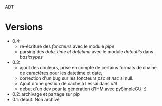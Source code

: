 ADT

# Versions
* 0.4:
	* ré-écriture des *foncteurs* avec le module *pipe*
	* parsing des *date, time et datetime* avec le module *dateutils* dans *basictypes*
* 0.3: 
  * ajout des couleurs, prise en compte de certains formats de chaine de caractères pour les datetime et date, 
  * correction d'un bug sur les foncteurs *psc et nsc* si null. 
  * Ajout d'une gestion de cache à l'essai dans *util*
  * début d'un dev pour la génération d'IHM avec pySimpleGUI :)
* 0.2: archivage et partage sur pip
* 0.1: début. Non archivé